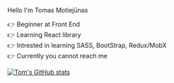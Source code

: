 Hello I'm Tomas Motiejūnas

👉 Beginner at Front End<br/> 
👉 Learning React library<br/>
👉 Intrested in learning SASS, BootStrap, Redux/MobX<br/>
👉 Currently you cannot reach me

<!---
tom-motiejunas/tom-motiejunas is a ✨ special ✨ repository because its `README.md` (this file) appears on your GitHub profile.
You can click the Preview link to take a look at your changes.
--->

[![Tom's GitHub stats](https://github-readme-stats.vercel.app/api?username=tom-motiejunas)](https://github.com/anuraghazra/github-readme-stats)
